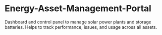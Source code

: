 # Energy-Asset-Management-Portal
Dashboard and control panel to manage solar power plants and storage batteries. Helps to track performance, issues, and usage across all assets.
